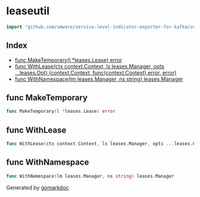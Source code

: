 <!-- Code generated by gomarkdoc. DO NOT EDIT -->

# leaseutil

```go
import "github.com/vmware/service-level-indicator-exporter-for-kafka/vendor/github.com/moby/buildkit/util/leaseutil"
```

## Index

- [func MakeTemporary(l *leases.Lease) error](<#func-maketemporary>)
- [func WithLease(ctx context.Context, ls leases.Manager, opts ...leases.Opt) (context.Context, func(context.Context) error, error)](<#func-withlease>)
- [func WithNamespace(lm leases.Manager, ns string) leases.Manager](<#func-withnamespace>)


## func MakeTemporary

```go
func MakeTemporary(l *leases.Lease) error
```

## func WithLease

```go
func WithLease(ctx context.Context, ls leases.Manager, opts ...leases.Opt) (context.Context, func(context.Context) error, error)
```

## func WithNamespace

```go
func WithNamespace(lm leases.Manager, ns string) leases.Manager
```



Generated by [gomarkdoc](<https://github.com/princjef/gomarkdoc>)
